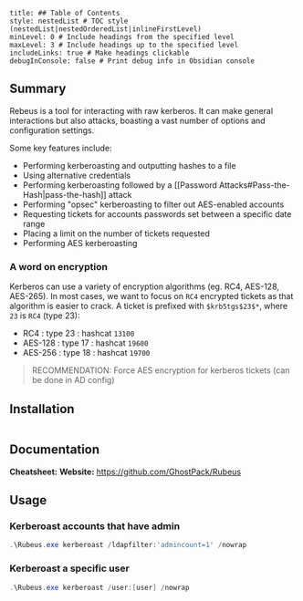 ```table-of-contents
title: ## Table of Contents
style: nestedList # TOC style (nestedList|nestedOrderedList|inlineFirstLevel)
minLevel: 0 # Include headings from the specified level
maxLevel: 3 # Include headings up to the specified level
includeLinks: true # Make headings clickable
debugInConsole: false # Print debug info in Obsidian console
```

## Summary
Rebeus is a tool for interacting with raw kerberos. It can make general interactions but also attacks, boasting a vast number of options and configuration settings.

Some key features include:
- Performing kerberoasting and outputting hashes to a file
- Using alternative credentials
- Performing kerberoasting followed by a [[Password Attacks#Pass-the-Hash|pass-the-hash]] attack
- Performing "opsec" kerberoasting to filter out AES-enabled accounts
- Requesting tickets for accounts passwords set between a specific date range
- Placing a limit on the number of tickets requested
- Performing AES kerberoasting
### A word on encryption
Kerberos can use a variety of encryption algorithms (eg. RC4, AES-128, AES-265). In most cases, we want to focus on `RC4` encrypted tickets as that algorithm is easier to crack.
A ticket is prefixed with `$krb5tgs$23$*`, where `23` is `RC4` (type 23):
- RC4 : type 23 : hashcat `13100`
- AES-128 : type 17 : hashcat `19600`
- AES-256 : type 18 : hashcat `19700`

> RECOMMENDATION: Force AES encryption for kerberos tickets (can be done in AD config)
## Installation
```

```

## Documentation
**Cheatsheet:** 
**Website:** https://github.com/GhostPack/Rubeus
## Usage
### Kerberoast accounts that have admin
```PowerShell
.\Rubeus.exe kerberoast /ldapfilter:'admincount=1' /nowrap
```

### Kerberoast a specific user
```PowerShell
.\Rubeus.exe kerberoast /user:[user] /nowrap
```